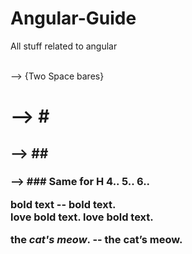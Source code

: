 # Angular-Guide
All stuff related to angular

  
<BR/> --> {Two Space bares}  
<H1>  --> #  
<H2> --> ##  
<H3> --> ###  
Same for H 4.. 5.. 6..    

**bold text** --  bold text.  
love __bold text__.  love bold text.  

the *cat's meow*.  --  the cat’s meow.  

